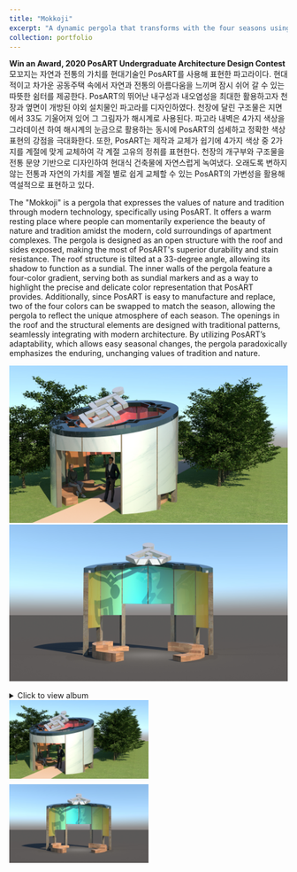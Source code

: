 ```yaml
---
title: "Mokkoji"
excerpt: "A dynamic pergola that transforms with the four seasons using PosART<br/><img src='/images/mokkoji_1.jpg'>"
collection: portfolio
---
```


**Win an Award, 2020 PosART Undergraduate Architecture Design Contest**
모꼬지는 자연과 전통의 가치를 현대기술인 PosART를 사용해 표현한 파고라이다. 현대적이고 차가운 공동주택 속에서 자연과 전통의 아름다움을 느끼며 잠시 쉬어 갈 수 있는 따뜻한 쉼터를 제공한다.
PosART의 뛰어난 내구성과 내오염성을 최대한 활용하고자 천장과 옆면이 개방된 야외 설치물인 파고라를 디자인하였다. 천장에 달린 구조물은 지면에서 33도 기울어져 있어 그 그림자가 해시계로 사용된다. 파고라 내벽은 4가지 색상을 그라데이션 하여 해시계의 눈금으로 활용하는 동시에 PosART의 섬세하고 정확한 색상 표현의 강점을 극대화한다. 또한, PosART는 제작과 교체가 쉽기에 4가지 색상 중 2가지를 계절에 맞게 교체하여 각 계절 고유의 정취를 표현한다. 천장의 개구부와 구조물을 전통 문양 기반으로 디자인하여 현대식 건축물에 자연스럽게 녹여냈다.
오래도록 변하지 않는 전통과 자연의 가치를 계절 별로 쉽게 교체할 수 있는 PosART의 가변성을 활용해 역설적으로 표현하고 있다.


The "Mokkoji" is a pergola that expresses the values of nature and tradition through modern technology, specifically using PosART. It offers a warm resting place where people can momentarily experience the beauty of nature and tradition amidst the modern, cold surroundings of apartment complexes. The pergola is designed as an open structure with the roof and sides exposed, making the most of PosART's superior durability and stain resistance. The roof structure is tilted at a 33-degree angle, allowing its shadow to function as a sundial. The inner walls of the pergola feature a four-color gradient, serving both as sundial markers and as a way to highlight the precise and delicate color representation that PosART provides. Additionally, since PosART is easy to manufacture and replace, two of the four colors can be swapped to match the season, allowing the pergola to reflect the unique atmosphere of each season. The openings in the roof and the structural elements are designed with traditional patterns, seamlessly integrating with modern architecture. By utilizing PosART’s adaptability, which allows easy seasonal changes, the pergola paradoxically emphasizes the enduring, unchanging values of tradition and nature.

![Thumbnail Alt text](/images/mokkoji_1.jpg)
![Thumbnail Alt text](/images/mokkoji_2.jpg)

<details>
  <summary>Click to view album</summary>

  ![Alt text](/images/mokkoji_1.jpg)
  ![Alt text](/images/mokkoji_2.jpg)

</details>

<div style="display: flex; flex-wrap: wrap; gap: 10px;">
  <img src="/images/mokkoji_1.jpg" alt="Image 1" style="width: 50%;"/>
  <img src="/images/mokkoji_2.jpg" alt="Image 2" style="width: 50%;"/>
</div>